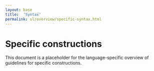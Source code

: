 ```yaml
---
layout: base
title:  'Syntax'
permalink: sl/overview/specific-syntax.html
---
```


# Specific constructions

This document is a placeholder for the language-specific overview of
guidelines for specific constructions.
